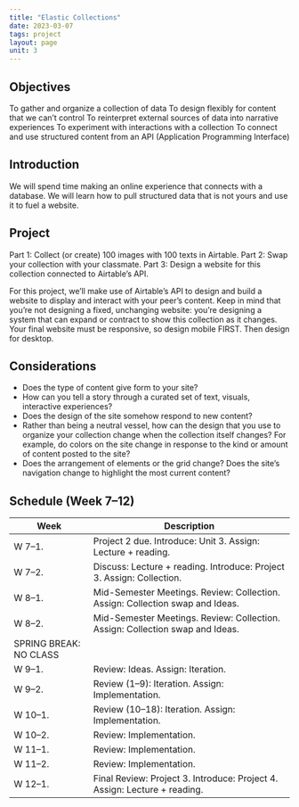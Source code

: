 ```yaml
---
title: "Elastic Collections"
date: 2023-03-07
tags: project
layout: page
unit: 3
---
```


## Objectives
To gather and organize a collection of data 
To design flexibly for content that we can’t control
To reinterpret external sources of data into narrative experiences
To experiment with interactions with a collection
To connect and use structured content from an API (Application Programming Interface) 

## Introduction
We will spend time making an online experience that connects with a database. We will learn how to pull structured data that is not yours and use it to fuel a website.

## Project
Part 1: Collect (or create) 100 images with 100 texts in Airtable. 
Part 2: Swap your collection with your classmate.
Part 3: Design a website for this collection connected to Airtable’s API. 

For this project, we’ll make use of Airtable’s API to design and build a website to display and interact with your peer’s content. Keep in mind that you’re not designing a fixed, unchanging website: you’re designing a system that can expand or contract to show this collection as it changes. Your final website must be responsive, so design mobile FIRST. Then design for desktop. 

## Considerations
- Does the type of content give form to your site? 
- How can you tell a story through a curated set of text, visuals, interactive experiences? 
- Does the design of the site somehow respond to new content? 
- Rather than being a neutral vessel, how can the design that you use to organize your collection change when the collection itself changes? For example, do colors on the site change in response to the kind or amount of content posted to the site? 
- Does the arrangement of elements or the grid change? Does the site’s navigation change to highlight the most current content?


## Schedule (Week 7–12)
| Week | Description |
| -- | -- |
| W 7–1.| Project 2 due. Introduce: Unit 3. Assign: Lecture + reading.|
| W 7–2.| Discuss: Lecture + reading. Introduce: Project 3. Assign: Collection.|
| W 8–1.| Mid-Semester Meetings. Review: Collection. Assign: Collection swap and Ideas.|
| W 8–2.| Mid-Semester Meetings. Review: Collection. Assign: Collection swap and Ideas. |
| SPRING BREAK: NO CLASS |
| W 9–1.| Review: Ideas. Assign: Iteration.|
| W 9–2.| Review (1–9): Iteration. Assign: Implementation.|
| W 10–1.| Review (10–18): Iteration. Assign: Implementation.|
| W 10–2.| Review: Implementation.|
| W 11–1.| Review: Implementation.|
| W 11–2.| Review: Implementation.|
| W 12–1.| Final Review: Project 3. Introduce: Project 4. Assign: Lecture + reading.|
